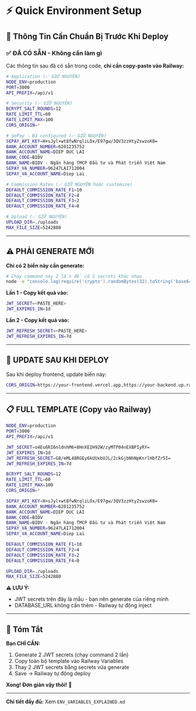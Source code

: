 # ⚡ Quick Environment Setup

## 📝 Thông Tin Cần Chuẩn Bị Trước Khi Deploy

### ✅ ĐÃ CÓ SẴN - Không cần làm gì

Các thông tin sau đã có sẵn trong code, **chỉ cần copy-paste vào Railway:**

```bash
# Application (✅ GIỮ NGUYÊN)
NODE_ENV=production
PORT=3000
API_PREFIX=/api/v1

# Security (✅ GIỮ NGUYÊN)
BCRYPT_SALT_ROUNDS=12
RATE_LIMIT_TTL=60
RATE_LIMIT_MAX=100
CORS_ORIGIN=*

# SePay - Đã configured (✅ GIỮ NGUYÊN)
SEPAY_API_KEY=H+sJyl+wt8fwNrqliLOx/E97gw/3QV3zzHtyZswzoK0=
BANK_ACCOUNT_NUMBER=6201235752
BANK_ACCOUNT_NAME=DIEP DUC LAI
BANK_CODE=BIDV
BANK_NAME=BIDV - Ngân hàng TMCP Đầu tư và Phát triển Việt Nam
SEPAY_VA_NUMBER=96247LAI712004
SEPAY_VA_ACCOUNT_NAME=Diep Lai

# Commission Rates (✅ GIỮ NGUYÊN hoặc customize)
DEFAULT_COMMISSION_RATE_F1=10
DEFAULT_COMMISSION_RATE_F2=4
DEFAULT_COMMISSION_RATE_F3=2
DEFAULT_COMMISSION_RATE_F4=0

# Upload (✅ GIỮ NGUYÊN)
UPLOAD_DIR=./uploads
MAX_FILE_SIZE=5242880
```

---

## ⚠️ PHẢI GENERATE MỚI

**Chỉ có 2 biến này cần generate:**

```bash
# Chạy command này 2 lần để có 2 secrets khác nhau
node -e "console.log(require('crypto').randomBytes(32).toString('base64'))"
```

**Lần 1 - Copy kết quả vào:**
```bash
JWT_SECRET=<PASTE_HERE>
JWT_EXPIRES_IN=1d
```

**Lần 2 - Copy kết quả vào:**
```bash
JWT_REFRESH_SECRET=<PASTE_HERE>
JWT_REFRESH_EXPIRES_IN=7d
```

---

## 🔄 UPDATE SAU KHI DEPLOY

Sau khi deploy frontend, update biến này:

```bash
CORS_ORIGIN=https://your-frontend.vercel.app,https://your-backend.up.railway.app
```

---

## 📋 FULL TEMPLATE (Copy vào Railway)

```bash
NODE_ENV=production
PORT=3000
API_PREFIX=/api/v1

JWT_SECRET=o4Eu6RI6nldnhM6+8HnXEIH92W/zyMTP04nEXBPIyRY=
JWT_EXPIRES_IN=1d
JWT_REFRESH_SECRET=G8/eML48RGEy6kUUxbUJL/2ckGjbNhNpKnrlHbfZr5I=
JWT_REFRESH_EXPIRES_IN=7d

BCRYPT_SALT_ROUNDS=12
RATE_LIMIT_TTL=60
RATE_LIMIT_MAX=100
CORS_ORIGIN=*

SEPAY_API_KEY=H+sJyl+wt8fwNrqliLOx/E97gw/3QV3zzHtyZswzoK0=
BANK_ACCOUNT_NUMBER=6201235752
BANK_ACCOUNT_NAME=DIEP DUC LAI
BANK_CODE=BIDV
BANK_NAME=BIDV - Ngân hàng TMCP Đầu tư và Phát triển Việt Nam
SEPAY_VA_NUMBER=96247LAI712004
SEPAY_VA_ACCOUNT_NAME=Diep Lai

DEFAULT_COMMISSION_RATE_F1=10
DEFAULT_COMMISSION_RATE_F2=4
DEFAULT_COMMISSION_RATE_F3=2
DEFAULT_COMMISSION_RATE_F4=0

UPLOAD_DIR=./uploads
MAX_FILE_SIZE=5242880
```

**⚠️ LƯU Ý:**
- JWT secrets trên đây là mẫu - bạn nên generate của riêng mình
- DATABASE_URL không cần thêm - Railway tự động inject

---

## 🎯 Tóm Tắt

**Bạn CHỈ CẦN:**
1. Generate 2 JWT secrets (chạy command 2 lần)
2. Copy toàn bộ template vào Railway Variables 
3. Thay 2 JWT secrets bằng secrets vừa generate
4. Save → Railway tự động deploy

**Xong! Đơn giản vậy thôi!** 🎉

---

**Chi tiết đầy đủ:** Xem `ENV_VARIABLES_EXPLAINED.md`
